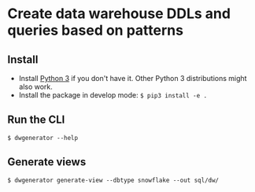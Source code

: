 # Create data warehouse DDLs and queries based on patterns

## Install

- Install [Python 3](https://www.python.org/downloads/) if you don't have it. Other Python 3 distributions might also work.
- Install the package in develop mode: `$ pip3 install -e .`

## Run the CLI

`$ dwgenerator --help`

## Generate views

`$ dwgenerator generate-view --dbtype snowflake --out sql/dw/`

